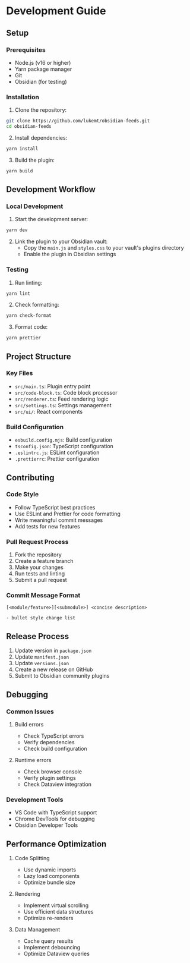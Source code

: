 # Development Guide

## Setup

### Prerequisites
- Node.js (v16 or higher)
- Yarn package manager
- Git
- Obsidian (for testing)

### Installation
1. Clone the repository:
```bash
git clone https://github.com/lukemt/obsidian-feeds.git
cd obsidian-feeds
```

2. Install dependencies:
```bash
yarn install
```

3. Build the plugin:
```bash
yarn build
```

## Development Workflow

### Local Development
1. Start the development server:
```bash
yarn dev
```

2. Link the plugin to your Obsidian vault:
   - Copy the `main.js` and `styles.css` to your vault's plugins directory
   - Enable the plugin in Obsidian settings

### Testing
1. Run linting:
```bash
yarn lint
```

2. Check formatting:
```bash
yarn check-format
```

3. Format code:
```bash
yarn prettier
```

## Project Structure

### Key Files
- `src/main.ts`: Plugin entry point
- `src/code-block.ts`: Code block processor
- `src/renderer.ts`: Feed rendering logic
- `src/settings.ts`: Settings management
- `src/ui/`: React components

### Build Configuration
- `esbuild.config.mjs`: Build configuration
- `tsconfig.json`: TypeScript configuration
- `.eslintrc.js`: ESLint configuration
- `.prettierrc`: Prettier configuration

## Contributing

### Code Style
- Follow TypeScript best practices
- Use ESLint and Prettier for code formatting
- Write meaningful commit messages
- Add tests for new features

### Pull Request Process
1. Fork the repository
2. Create a feature branch
3. Make your changes
4. Run tests and linting
5. Submit a pull request

### Commit Message Format
```
[<module/feature>][<submodule>] <concise description>

- bullet style change list
```

## Release Process

1. Update version in `package.json`
2. Update `manifest.json`
3. Update `versions.json`
4. Create a new release on GitHub
5. Submit to Obsidian community plugins

## Debugging

### Common Issues
1. Build errors
   - Check TypeScript errors
   - Verify dependencies
   - Check build configuration

2. Runtime errors
   - Check browser console
   - Verify plugin settings
   - Check Dataview integration

### Development Tools
- VS Code with TypeScript support
- Chrome DevTools for debugging
- Obsidian Developer Tools

## Performance Optimization

1. Code Splitting
   - Use dynamic imports
   - Lazy load components
   - Optimize bundle size

2. Rendering
   - Implement virtual scrolling
   - Use efficient data structures
   - Optimize re-renders

3. Data Management
   - Cache query results
   - Implement debouncing
   - Optimize Dataview queries 